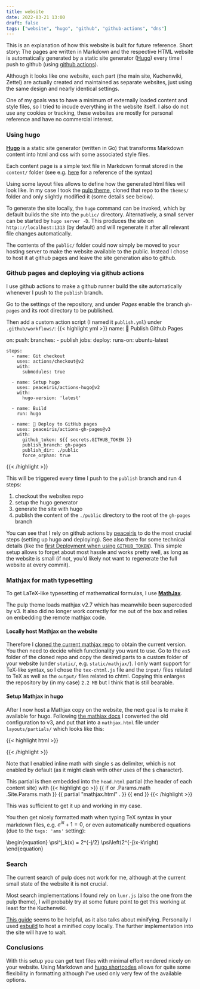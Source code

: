 ```yaml
---
title: website
date: 2022-03-21 13:00
draft: false
tags: ["website", "hugo", "github", "github-actions", "dns"]
---
```


This is an explanation of how this website is built for future reference.
Short story: The pages are written in Markdown and the respective HTML website is automatically generated by a static site generator ([Hugo](https://gohugo.io/)) every time I push to github (using [github actions](https://github.com/peaceiris/actions-gh-pages)).

Although it looks like one website, each part (the main site, Kuchenwiki, Zettel) are actually created and maintained as separate websites, just using the same design and nearly identical settings.

One of my goals was to have a minimum of externally loaded content and style files, so I tried to incude everything in the website itself.
I also do not use any cookies or tracking, these websites are mostly for personal reference and have no commercial interest.

### Using hugo

**[Hugo](https://gohugo.io/)** is a static site generator (written in Go) that transforms Markdown content into html and css with some associated style files.

Each content page is a simple text file in Markdown format stored in the `content/` folder (see e.g. [here](https://www.markdownguide.org/basic-syntax) for a reference of the syntax)

Using some layout files allows to define how the generated html files will look like.
In my case I took the [pulp theme](https://github.com/koirand/pulp/), cloned that repo to the `themes/` folder and only slightly modified it (some details see below).

To generate the site locally, the `hugo` command can be invoked, which by default builds the site into the `public/` directory.
Alternatively, a small server can be started by `hugo server -D`.
This produces the site on `http:://localhost:1313` (by default) and will regenerate it after all relevant file changes automatically.

The contents of the `public/` folder could now simply be moved to your hosting server to make the website available to the public.
Instead I chose to host it at github pages and leave the site generation also to github.


### Github pages and deploying via github actions

I use github actions to make a github runner build the site automatically whenever I push to the `publish` branch.

Go to the settings of the repository, and under *Pages* enable the branch `gh-pages` and its root directory to be published.

Then add a custom action script (I named it `publish.yml`) under `.github/workflows/`:
{{< highlight yml >}}
name: 🚀 Publish Github Pages

on:
  push:
    branches:
      - publish
jobs:
  deploy:
    runs-on: ubuntu-latest

    steps:
      - name: Git checkout
        uses: actions/checkout@v2
        with:
          submodules: true

      - name: Setup hugo
        uses: peaceiris/actions-hugo@v2
        with:
          hugo-version: 'latest'

      - name: Build
        run: hugo

      - name: 🚀 Deploy to GitHub pages
        uses: peaceiris/actions-gh-pages@v3
        with:
          github_token: ${{ secrets.GITHUB_TOKEN }}
          publish_branch: gh-pages
          publish_dir: ./public
          force_orphan: true
{{< /highlight >}}

This will be triggered every time I push to the `publish` branch and run 4 steps:

  1. checkout the websites repo
  2. setup the hugo generator
  3. generate the site with hugo
  4. publish the content of the `./public` directory to the root of the `gh-pages` branch

You can see that I rely on github actions by [peaceiris](https://github.com/peaceiris/actions-gh-pages/) to do the most crucial steps (setting up hugo and deploying).
See also there for some technical details (like the [first Deployment when using `GITHUB_TOKEN`](https://github.com/peaceiris/actions-gh-pages#%EF%B8%8F-first-deployment-with-github_token)).
This simple setup allows to forget about most hassle and works pretty well, as long as the website is small (if not, you'd likely not want to regenerate the full website at every commit).






### Mathjax for math typesetting

To get LaTeX-like typesetting of mathematical formulas, I use [**MathJax**](http://docs.mathjax.org/en/latest/index.html).

The pulp theme loads mathjax v2.7 which has meanwhile been superceded by v3.
It also did no longer work correctly for me out of the box and relies on embedding the remote mathjax code.

#### Locally host Mathjax on the website
Therefore I [cloned the current mathjax repo](http://docs.mathjax.org/en/latest/web/hosting.html#getting-mathjax-via-git) to obtain the current version.
You then need to decide which functionality you want to use.
Go to the `es5` folder of the cloned repo and copy the desired parts to a custom folder of your website (under `static/`, e.g. `static/mathjax/`).
I only want support for TeX-like syntax, so I chose the `tex-chtml.js` file and the `input/` files related to TeX as well as the `output/` files related to chtml.
Copying this enlarges the repository by (in my case) `2.2 MB` but I think that is still bearable.


#### Setup Mathjax in hugo
After I now host a Mathjax copy on the website, the next goal is to make it available for hugo.
Following [the mathjax docs](http://docs.mathjax.org/en/latest/web/configuration.html#web-configuration) I converted the old configuration to v3, and put that into a `mathjax.html` file under `layouts/partials/` which looks like this:

{{< highlight html >}}
<script>
window.MathJax = {
  tex: {
    inlineMath: [['$','$'], ['\\(','\\)']],
    displayMath: [['$$','$$']],
    processEscapes: true,
    processEnvironments: true,
    tags: 'ams',
    autoload: {
      color: [],
      colorv2: ['color']
    },
    packages: {'[+]': ['noerrors']}
  },
  options: {
    skipHtmlTags: ['script', 'noscript', 'style', 'textarea', 'pre'],
    ignoreHtmlClass: 'tex2jax_ignore',
    processHtmlClass: 'tex2jax_process'
  },
  loader: {
    load: ['[tex]/noerrors']
  }
};
</script>
<script src="mathjax/tex-chtml.js" id="MathJax-script"></script>
{{< /highlight >}}

Note that I enabled inline math with single `$` as delimiter, which is not enabled by default (as it might clash with other uses of the `$` character).

This partial is then embedded into the `head.html` partial (the header of each content site) with
{{< highlight go >}}
  {{ if or .Params.math .Site.Params.math }}
    {{ partial "mathjax.html" . }}
  {{ end }}
{{< /highlight >}}


This was sufficient to get it up and working in my case.

You then get nicely formatted math when typing TeX syntax in your markdown files, e.g. $e^{i \pi} + 1 = 0$, or even automatically numbered equations (due to the `tags: 'ams'` setting):

\begin{equation}
  \psi^j_k(x) = 2^{-j/2} \psi\left(2^{-j}x-k\right)
\end{equation}



### Search

The current search of pulp does not work for me, although at the current small state of the website it is not crucial.

Most search implementations I found rely on `lunr.js` (also the one from the pulp theme), I will probably try at some future point to get this working at least for the Kuchenwiki.

[This guide](https://victoria.dev/blog/add-search-to-hugo-static-sites-with-lunr/) seems to be helpful, as it also talks about minifying.
Personally I used [esbuild](https://esbuild.github.io/) to host a minified copy locally.
The further implementation into the site will have to wait.


### Conclusions

With this setup you can get text files with minimal effort rendered nicely on your website.
Using Markdown and [hugo shortcodes](https://gohugo.io/content-management/shortcodes/) allows for quite some flexibility in formatting although I've used only very few of the available options.
